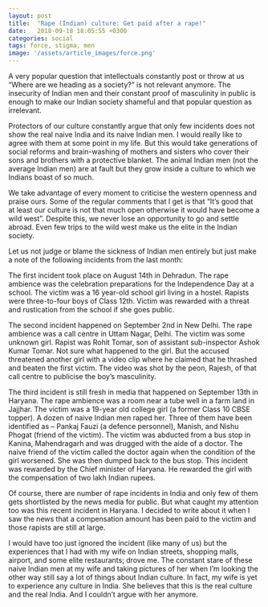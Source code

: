 ```yaml
---
layout: post
title:  "Rape (Indian) culture: Get paid after a rape!"
date:   2018-09-18 18:05:55 +0300
categories: social
tags: force, stigma, men 
image: '/assets/article_images/force.png'
---
```

A very popular question that intellectuals constantly post or throw at us “Where are we heading as a society?” is not relevant anymore. The insecurity of Indian men and their constant proof of masculinity in public is enough to make our Indian society shameful and that popular question as irrelevant.

Protectors of our culture constantly argue that only few incidents does not show the real naive India and its naive Indian men. I would really like to agree with them at some point in my life. But this would take generations of social reforms and brain-washing of mothers and sisters who cover their sons and brothers with a protective blanket. The animal Indian men (not the average Indian men) are at fault but they grow inside a culture to which we Indians boast of so much.

We take advantage of every moment to criticise the western openness and praise ours. Some of the regular comments that I get is that “It’s good that at least our culture is not that much open otherwise it would have become a wild west”. Despite this, we never lose an opportunity to go and settle abroad. Even few trips to the wild west make us the elite in the Indian society.

Let us not judge or blame the sickness of Indian men entirely but just make a note of the following incidents from the last month:

The first incident took place on August 14th in Dehradun. The rape ambience was the celebration preparations for the Independence Day at a school. The victim was a 16 year-old school girl living in a hostel. Rapists were three-to-four boys of Class 12th. Victim was rewarded with a threat and rustication from the school if she goes public.

The second incident happened on September 2nd in New Delhi. The rape ambience was a call centre in Uttam Nagar, Delhi. The victim was some unknown girl. Rapist was Rohit Tomar, son of assistant sub-inspector Ashok Kumar Tomar. Not sure what happened to the girl. But the accused threatened another girl with a video clip where he claimed that he thrashed and beaten the first victim. The video was shot by the peon, Rajesh, of that call centre to publicise the boy’s masculinity.

The third incident is still fresh in media that happened on September 13th in Haryana. The rape ambience was a room near a tube well in a farm land in Jajjhar. The victim was a 19-year old college girl (a former Class 10 CBSE topper). A dozen of naive Indian men raped her. Three of them have been identified as – Pankaj Fauzi (a defence personnel), Manish, and Nishu Phogat (friend of the victim). The victim was abducted from a bus stop in Kanina, Mahendragarh and was drugged with the aide of a doctor. The naive friend of the victim called the doctor again when the condition of the girl worsened. She was then dumped back to the bus stop. This incident was rewarded by the Chief minister of Haryana. He rewarded the girl with the compensation of two lakh Indian rupees.

Of course, there are number of rape incidents in India and only few of them gets shortlisted by the news media for public. But what caught my attention too was this recent incident in Haryana. I decided to write about it when I saw the news that a compensation amount has been paid to the victim and those rapists are still at large.

I would have too just ignored the incident (like many of us) but the experiences that I had with my wife on Indian streets, shopping malls, airport, and some elite restaurants; drove me. The constant stare of these naive Indian men at my wife and taking pictures of her when I’m looking the other way still say a lot of things about Indian culture. In fact, my wife is yet to experience any culture in India. She believes that this is the real culture and the real India. And I couldn’t argue with her anymore.
